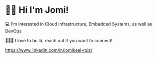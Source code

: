 # 👋🏽 Hi I'm Jomi!
💻 I'm interested in Cloud Infrastructure, Embedded Systems, as well as DevOps


👨🏾‍💻 I love to build, reach out if you want to connect!

https://www.linkedin.com/in/jomikael-ruiz/
